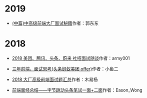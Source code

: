 # 2019

- [(中篇)中高级前端大厂面试秘籍](<https://github.com/fyuanfen/note/blob/master/review/2019/3/(%E4%B8%AD%E7%AF%87)%E4%B8%AD%E9%AB%98%E7%BA%A7%E5%89%8D%E7%AB%AF%E5%A4%A7%E5%8E%82%E9%9D%A2%E8%AF%95%E7%A7%98%E7%B1%8D.md>)作者：郭东东

# 2018

- [2018 美团、腾讯、头条、蔚来 社招面试随谈](https://github.com/fyuanfen/note/blob/master/review/2018/6/2018%20%E7%BE%8E%E5%9B%A2%E3%80%81%E8%85%BE%E8%AE%AF%E3%80%81%E5%A4%B4%E6%9D%A1%E3%80%81%E8%94%9A%E6%9D%A5%20%E7%A4%BE%E6%8B%9B%E9%9D%A2%E8%AF%95%E9%9A%8F%E8%B0%88.md)作者：army001

- [三年前端，面试思考(头条蚂蚁美团 offer)](<https://github.com/fyuanfen/note/blob/master/review/2018/11/%E4%B8%89%E5%B9%B4%E5%89%8D%E7%AB%AF%EF%BC%8C%E9%9D%A2%E8%AF%95%E6%80%9D%E8%80%83(%E5%A4%B4%E6%9D%A1%E8%9A%82%E8%9A%81%E7%BE%8E%E5%9B%A2offer).md>)作者：小鱼二

* [2018 大厂高级前端面试题汇总](https://github.com/fyuanfen/note/blob/master/review/2018/10/2018%E5%A4%A7%E5%8E%82%E9%AB%98%E7%BA%A7%E5%89%8D%E7%AB%AF%E9%9D%A2%E8%AF%95%E9%A2%98%E6%B1%87%E6%80%BB.md)作者：木易杨

* [前端面经总结——字节跳动头条笔试一面+二面](https://github.com/fyuanfen/note/blob/master/review/2018/11/%E5%89%8D%E7%AB%AF%E9%9D%A2%E7%BB%8F%E6%80%BB%E7%BB%93%E2%80%94%E2%80%94%E5%AD%97%E8%8A%82%E8%B7%B3%E5%8A%A8%E5%A4%B4%E6%9D%A1%E7%AC%94%E8%AF%95%E4%B8%80%E9%9D%A2%2B%E4%BA%8C%E9%9D%A2.md)作者：Eason_Wong
